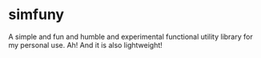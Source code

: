# simfuny
A simple and fun and humble and experimental functional utility library for my personal use. Ah! And it is also lightweight!
